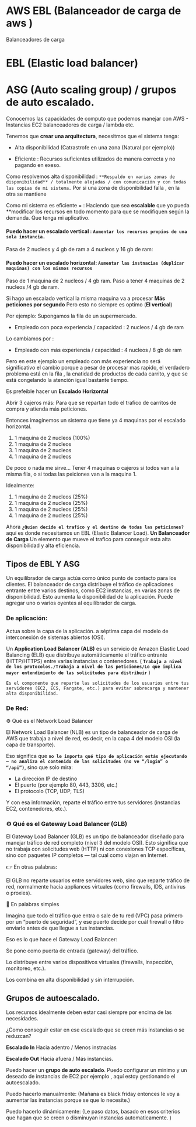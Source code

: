 # AWS EBL (Balanceador de carga de aws )

Balanceadores de carga 

# EBL (Elastic load balancer)
# ASG (Auto scaling group) / grupos de auto escalado.

Conocemos las capacidades de computo que podemos manejar con AWS - Instancias EC2 balanceadores de carga / lambda etc.

Tenemos que **crear una arquitectura**, necesitmos que el sistema tenga:

-  Alta disponibilidad (Catrastrofe en una zona (Natural por ejemplo))

- Eficiente : Recursos suficientes utilizados de manera correcta y no pagando en exeso. 


Como resolvemos alta disponibilidad : ``**Respaldo en varias zonas de disponibilidad** / totalmente alejadas / con comunicación y con todas las copias de mi sistema.`` Por si una zona de disponibilidad falla , en la otra se mantiene 

Como mi sistema es eficiente = : Haciendo que sea **escalable** que yo pueda **modificar los recursos en todo momento para que se modifiquen según la demanda. Que tenga mi aplicativo.

#### Puedo hacer un escalado vertical : ``Aumentar los recursos propios de una sola instancia.``
Pasa de 2 nucleos y 4 gb de ram a 4 nucleos y 16 gb de ram:

#### Puedo hacer un escalado horizontal: ``Aumentar las instnacias (duplicar maquinas) con los mismos recursos``  
Paso de 1 maquina de 2 nucleos / 4 gb ram. Paso a tener 4 maquinas de 2 nucleos /4 gb de ram.  

Si hago un escalado vertical la misma maquina va a procesar **Más peticiones por segundo** Pero esto no siempre es optimo (**El vertical**) 

Por ejemplo: Supongamos la fila de un supermercado.

- Empleado con poca experiencia / capacidad : 2 nucleos / 4 gb de ram  

Lo cambiamos por : 

- Empleado con más experiencia / capacidad :  4 nucleos / 8 gb de ram 

Pero en este ejemplo un empleado con más experiencia no será significativo el cambio porque a pesar de procesar mas rapido, el verdadero problema está en la fila , la cnatidad de productos de cada carrito, y que se está congelando la atención igual bastante tiempo. 

Es prefeible hacer un **Escalado Horizontal** 

Abrir 3 cajeros más: Para que se repartan todo el trafico de carritos de compra y atienda más peticiones. 

Entonces imaginemos un sistema que tiene ya 4 maquinas por el escalado horizontal. 

1. 1 maquina de 2 nucleos (100%)
2. 1 maquina de 2 nucleos
3. 1 maquina de 2 nucleos
4. 1 maquina de 2 nucleos

De poco o nada me sirve... Tener 4 maquinas o cajeros si todos van a la misma fila, o si todas las peiciones van a la maquina 1.

Idealmente: 

1. 1 maquina de 2 nucleos (25%)
2. 1 maquina de 2 nucleos (25%)
3. 1 maquina de 2 nucleos (25%)
4. 1 maquina de 2 nucleos (25%)

Ahora **``¿Quien decide el trafico y el destino de todas las peticiones?``** aquí es donde necesitamos un EBL (Elastic Balancer Load). **Un Balanceador de Carga** Un elemento que mueve el trafico para conseguir esta alta disponibilidad y alta eficiencia. 


## **Tipos de EBL Y ASG**

Un equilibrador de carga actúa como único punto de contacto para los clientes. El balanceador de carga distribuye el tráfico de aplicaciones entrante entre varios destinos, como EC2 instancias, en varias zonas de disponibilidad. Esto aumenta la disponibilidad de la aplicación. Puede agregar uno o varios oyentes al equilibrador de carga.

### De aplicación: 
Actua sobre la capa de la aplicación. a séptima capa del modelo de interconexión de sistemas abiertos (OSI).

Un **Application Load Balancer (ALB)** es un servicio de Amazon Elastic Load Balancing (ELB) que distribuye automáticamente el tráfico entrante (HTTP/HTTPS) entre varias instancias o contenedores. ( **``Trabaja a nivel de los protocolos./Trabaja a nivel de las peticiones/Lo que implica mayor entendimiento de las solicitudes para distribuir``** )

``Es el componente que reparte las solicitudes de los usuarios entre tus servidores (EC2, ECS, Fargate, etc.) para evitar sobrecarga y mantener alta disponibilidad.``

### De Red: 

⚙️ Qué es el Network Load Balancer

El Network Load Balancer (NLB) es un tipo de balanceador de carga de AWS que trabaja a nivel de red, es decir, en la capa 4 del modelo OSI (la capa de transporte).

Eso significa que **``no le importa qué tipo de aplicación estás ejecutando — no analiza el contenido de las solicitudes (no ve “/login” o “/api”)``**, sino que solo mira:

- La dirección IP de destino
- El puerto (por ejemplo 80, 443, 3306, etc.)
- El protocolo (TCP, UDP, TLS)

Y con esa información, reparte el tráfico entre tus servidores (instancias EC2, contenedores, etc.).

### ⚙️ Qué es el Gateway Load Balancer (GLB)

El Gateway Load Balancer (GLB) es un tipo de balanceador diseñado para manejar tráfico de red completo (nivel 3 del modelo OSI).
Esto significa que no trabaja con solicitudes web (HTTP) ni con conexiones TCP específicas, sino con paquetes IP completos — tal cual como viajan en Internet.

👉 En otras palabras:

El GLB no reparte usuarios entre servidores web, sino que reparte tráfico de red, normalmente hacia appliances virtuales (como firewalls, IDS, antivirus o proxies).

🧠 En palabras simples

Imagina que todo el tráfico que entra o sale de tu red (VPC) pasa primero por un “puerto de seguridad”,
y ese puerto decide por cuál firewall o filtro enviarlo antes de que llegue a tus instancias.

Eso es lo que hace el Gateway Load Balancer:

Se pone como puerta de entrada (gateway) del tráfico.

Lo distribuye entre varios dispositivos virtuales (firewalls, inspección, monitoreo, etc.).

Los combina en alta disponibilidad y sin interrupción.

## Grupos de autoescalado. 

Los recursos idealmente deben estar casi siempre por encima de las necesidades. 

¿Como conseguir estar en ese escalado que se creen más instancias o se reduzcan?

**Escalado In** Hacia adentro / Menos instnacias 

**Escalado Out** Hacia afuera / Más instancias. 

Puedo hacer un **grupo de auto escalado**.  Puedo configurar un minimo y un deseado de instancias de EC2 por ejemplo , aquí estoy gestionando el autoescalado.

Puedo hacerlo manualmente: (Mañana es black friday entonces le voy a aumentar las instancias porque se que lo necesite.)

Puedo hacerlo dinámicamente: (Le paso datos, basado en esos criterios que hagan que se creen o disminuyan instancias automaticamente. )